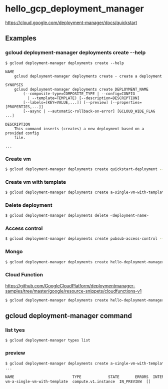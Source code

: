 # hello_gcp_deployment_manager

https://cloud.google.com/deployment-manager/docs/quickstart

## Examples

### gcloud deployment-manager deployments create --help

```
$ gcloud deployment-manager deployments create --help

NAME
    gcloud deployment-manager deployments create - create a deployment

SYNOPSIS
    gcloud deployment-manager deployments create DEPLOYMENT_NAME
        (--composite-type=COMPOSITE_TYPE | --config=CONFIG
          | --template=TEMPLATE) [--description=DESCRIPTION]
        [--labels=[KEY=VALUE,...]] [--preview] [--properties=[PROPERTIES,...]]
        [--async | --automatic-rollback-on-error] [GCLOUD_WIDE_FLAG ...]

DESCRIPTION
    This command inserts (creates) a new deployment based on a provided config
    file.

...
```

### Create vm

```sh
$ gcloud deployment-manager deployments create quickstart-deployment --config examples/v2/quick_start/vm.yaml
```

### Create vm with template

```sh
$ gcloud deployment-manager deployments create a-single-vm-with-template --template examples/v2/build_configuration/add_templates/jinja/vm-template.jinja --properties zone:us-central1-a
```

### Delete deployment

```sh
$ gcloud deployment-manager deployments delete <deployment-name>
```

### Access control

```sh
$ gcloud deployment-manager deployments create pubsub-access-control --template examples/v2/access_control/access_control.jinja --preview
```

### Mongo
```sh
$ gcloud deployment-manager deployments create hello-deployment-manager-mongo --template examples/v2/mongo/mongo.jinja --preview
```

### Cloud Function

https://github.com/GoogleCloudPlatform/deploymentmanager-samples/tree/master/google/resource-snippets/cloudfunctions-v1

```sh
$ gcloud deployment-manager deployments create hello-deployment-manager-cloud-functions --template examples/v2/cloud_function/cloud_functions.jinja --preview --properties region:ap-northeast,entryPoint:dummy-entrypoint,runtime:python3.8
```



## gcloud deployment-manager command

### list tyes

```
$ gcloud deployment-manager types list
```

### preview

```sh
$ gcloud deployment-manager deployments create a-single-vm-with-template --template examples/v2/build_configuration/add_templates/jinja/vm-template.jinja --properties zone:us-central1-a --preview
...

NAME                          TYPE            STATE       ERRORS  INTENT
vm-a-single-vm-with-template  compute.v1.instance  IN_PREVIEW  []      CREATE_OR_ACQUIRE
```

